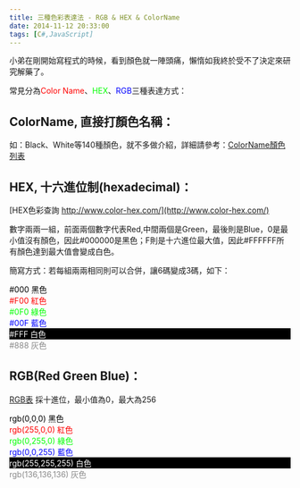 ```yaml
---
title: 三種色彩表達法 - RGB & HEX & ColorName
date: 2014-11-12 20:33:00
tags: [C#,JavaScript]
---
```


小弟在剛開始寫程式的時候，看到顏色就一陣頭痛，懶惰如我終於受不了決定來研究解藥了。

常見分為<span style="color:#F00">Color Name</span>、<span style="color:#0F0">HEX</span>、<span style="color:#00F">RGB</span>三種表達方式：


## ColorName, 直接打顏色名稱：
如：Black、White等140種顏色，就不多做介紹，詳細請參考：[ColorName顏色列表](http://www.w3schools.com/html/html_colornames.asp)  



## HEX, 十六進位制(hexadecimal)：
[HEX色彩查詢 http://www.color-hex.com/](http://www.color-hex.com/)

數字兩兩一組，前面兩個數字代表Red,中間兩個是Green，最後則是Blue，0是最小值沒有顏色，因此#000000是黑色；F則是十六進位最大值，因此#FFFFFF所有顏色達到最大值會變成白色。

簡寫方式：若每組兩兩相同則可以合併，讓6碼變成3碼，如下：

<div style="color: black;">#000 黑色</div>

<div style="color: red;">#F00 紅色</div>

<div style="color: lime;">#0F0 綠色</div>

<div style="color: blue;">#00F 藍色</div>

<div style="background: #000; color: white;">#FFF 白色</div>

<div style="color: #888888;">#888 灰色  </div>



## RGB(Red Green Blue)：
[RGB表](http://www.rapidtables.com/web/color/RGB_Color.htm)
採十進位，最小值為0，最大為256
<div style="color: black;">rgb(0,0,0) 黑色</div>

<div style="color: rgb(256,0,0);">rgb(255,0,0) 紅色</div>

<div style="color: lime;">rgb(0,255,0) 綠色</div>

<div style="color: blue;">rgb(0,0,255) 藍色</div>

<div style="background: #000; color: white;">rgb(255,255,255) 白色</div>

<div style="color: #888888;">rgb(136,136,136) 灰色  </div>


